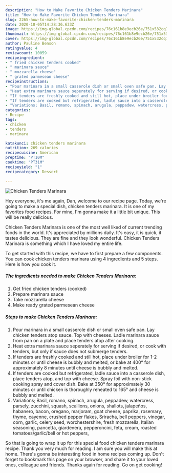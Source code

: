 ```yaml
---
description: "How to Make Favorite Chicken Tenders Marinara"
title: "How to Make Favorite Chicken Tenders Marinara"
slug: 2265-how-to-make-favorite-chicken-tenders-marinara
date: 2020-10-05T14:28:36.633Z
image: https://img-global.cpcdn.com/recipes/76c161b8e9ecb26e/751x532cq70/chicken-tenders-marinara-recipe-main-photo.jpg
thumbnail: https://img-global.cpcdn.com/recipes/76c161b8e9ecb26e/751x532cq70/chicken-tenders-marinara-recipe-main-photo.jpg
cover: https://img-global.cpcdn.com/recipes/76c161b8e9ecb26e/751x532cq70/chicken-tenders-marinara-recipe-main-photo.jpg
author: Pauline Benson
ratingvalue: 4
reviewcount: 10059
recipeingredient:
- " fried chicken tenders cooked"
- " marinara sauce"
- " mozzarella cheese"
- " grated parmesean cheese"
recipeinstructions:
- "Pour marinara in a small casserole dish or small oven safe pan. Lay chicken tenders atop sauce. Top with cheeses. Ladle marinara sauce from pan on a plate and place tenders atop after cooking."
- "Heat extra marinara sauce seperately for serving if desired, or cook with tenders, but only if sauce does not submerge tenders."
- "If tenders are freshly cooked and still hot, place under broiler for 1-2 minutes or until cheese is bubbly and melted, or bake at 400° for approximately 8 minutes until cheese is bubbly and melted."
- "If tenders are cooked but refrigerated, ladle sauce into a casserole dish, place tenders atop, and top with cheese. Spray foil with non-stick cooking spray and cover dish. Bake at 350° for approximately 30 minutes or until chicken is thoroughly reheated to 165° and cheese is bubbly and melted."
- "Variations; Basil, romano, spinach, arugula, peppadew, watercress, parsely, zucchini, squash, scallions, onions, shallots, jalapeños, habanero, bacon, oregano, marjoram, goat cheese, paprika, rosemary, thyme, cayenne, crushed pepper flakes, Sriracha, bell peppers, vinegar, corn, garlic, celery seed, worchestershire, fresh mozzarella, Italian seasoning, pancetta, giardenera, pepperoncini, feta, cream, roasted tomatoes/garlic/bell or hot peppers,"
categories:
- Recipe
tags:
- chicken
- tenders
- marinara

katakunci: chicken tenders marinara 
nutrition: 269 calories
recipecuisine: American
preptime: "PT10M"
cooktime: "PT31M"
recipeyield: "1"
recipecategory: Dessert

---
```



![Chicken Tenders Marinara](https://img-global.cpcdn.com/recipes/76c161b8e9ecb26e/751x532cq70/chicken-tenders-marinara-recipe-main-photo.jpg)

Hey everyone, it's me again, Dan, welcome to our recipe page. Today, we're going to make a special dish, chicken tenders marinara. It is one of my favorites food recipes. For mine, I'm gonna make it a little bit unique. This will be really delicious.

Chicken Tenders Marinara is one of the most well liked of current trending foods in the world. It's appreciated by millions daily. It's easy, it is quick, it tastes delicious. They are fine and they look wonderful. Chicken Tenders Marinara is something which I have loved my entire life.




To get started with this recipe, we have to first prepare a few components. You can cook chicken tenders marinara using 4 ingredients and 5 steps. Here is how you cook it.

<!--inarticleads1-->

##### The ingredients needed to make Chicken Tenders Marinara:

1. Get  fried chicken tenders (cooked)
1. Prepare  marinara sauce
1. Take  mozzarella cheese
1. Make ready  grated parmesean cheese




<!--inarticleads2-->

##### Steps to make Chicken Tenders Marinara:

1. Pour marinara in a small casserole dish or small oven safe pan. Lay chicken tenders atop sauce. Top with cheeses. Ladle marinara sauce from pan on a plate and place tenders atop after cooking.
1. Heat extra marinara sauce seperately for serving if desired, or cook with tenders, but only if sauce does not submerge tenders.
1. If tenders are freshly cooked and still hot, place under broiler for 1-2 minutes or until cheese is bubbly and melted, or bake at 400° for approximately 8 minutes until cheese is bubbly and melted.
1. If tenders are cooked but refrigerated, ladle sauce into a casserole dish, place tenders atop, and top with cheese. Spray foil with non-stick cooking spray and cover dish. Bake at 350° for approximately 30 minutes or until chicken is thoroughly reheated to 165° and cheese is bubbly and melted.
1. Variations; Basil, romano, spinach, arugula, peppadew, watercress, parsely, zucchini, squash, scallions, onions, shallots, jalapeños, habanero, bacon, oregano, marjoram, goat cheese, paprika, rosemary, thyme, cayenne, crushed pepper flakes, Sriracha, bell peppers, vinegar, corn, garlic, celery seed, worchestershire, fresh mozzarella, Italian seasoning, pancetta, giardenera, pepperoncini, feta, cream, roasted tomatoes/garlic/bell or hot peppers,




So that is going to wrap it up for this special food chicken tenders marinara recipe. Thank you very much for reading. I am sure you will make this at home. There's gonna be interesting food in home recipes coming up. Don't forget to bookmark this page on your browser, and share it to your loved ones, colleague and friends. Thanks again for reading. Go on get cooking!
